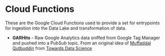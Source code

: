 # Cloud Functions

These are the Google Cloud Functions used to provide a set for entrypoints for ingestion into the Data Lake and transformation of data.

* __GARHits__ - Raw Google Analytics data sniffed from Google Tag Manager and pushed into a PubSub topic. From an original idea of [Muffaddal Qutbuddin](https://towardsdatascience.com/send-google-analytics-hit-level-data-to-bigquery-5093e2db481b) from [Towards Data Science](https://towardsdatascience.com/)